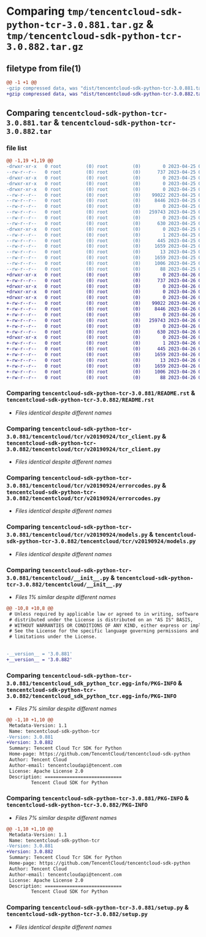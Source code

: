 # Comparing `tmp/tencentcloud-sdk-python-tcr-3.0.881.tar.gz` & `tmp/tencentcloud-sdk-python-tcr-3.0.882.tar.gz`

## filetype from file(1)

```diff
@@ -1 +1 @@
-gzip compressed data, was "dist/tencentcloud-sdk-python-tcr-3.0.881.tar", last modified: Tue Apr 25 00:56:33 2023, max compression
+gzip compressed data, was "dist/tencentcloud-sdk-python-tcr-3.0.882.tar", last modified: Wed Apr 26 03:47:36 2023, max compression
```

## Comparing `tencentcloud-sdk-python-tcr-3.0.881.tar` & `tencentcloud-sdk-python-tcr-3.0.882.tar`

### file list

```diff
@@ -1,19 +1,19 @@
-drwxr-xr-x   0 root         (0) root         (0)        0 2023-04-25 00:56:33.000000 tencentcloud-sdk-python-tcr-3.0.881/
--rw-r--r--   0 root         (0) root         (0)      737 2023-04-25 00:56:33.000000 tencentcloud-sdk-python-tcr-3.0.881/README.rst
-drwxr-xr-x   0 root         (0) root         (0)        0 2023-04-25 00:56:33.000000 tencentcloud-sdk-python-tcr-3.0.881/tencentcloud/
-drwxr-xr-x   0 root         (0) root         (0)        0 2023-04-25 00:56:33.000000 tencentcloud-sdk-python-tcr-3.0.881/tencentcloud/tcr/
-drwxr-xr-x   0 root         (0) root         (0)        0 2023-04-25 00:56:33.000000 tencentcloud-sdk-python-tcr-3.0.881/tencentcloud/tcr/v20190924/
--rw-r--r--   0 root         (0) root         (0)    99022 2023-04-25 00:56:33.000000 tencentcloud-sdk-python-tcr-3.0.881/tencentcloud/tcr/v20190924/tcr_client.py
--rw-r--r--   0 root         (0) root         (0)     8446 2023-04-25 00:56:33.000000 tencentcloud-sdk-python-tcr-3.0.881/tencentcloud/tcr/v20190924/errorcodes.py
--rw-r--r--   0 root         (0) root         (0)        0 2023-04-25 00:56:33.000000 tencentcloud-sdk-python-tcr-3.0.881/tencentcloud/tcr/v20190924/__init__.py
--rw-r--r--   0 root         (0) root         (0)   259743 2023-04-25 00:56:33.000000 tencentcloud-sdk-python-tcr-3.0.881/tencentcloud/tcr/v20190924/models.py
--rw-r--r--   0 root         (0) root         (0)        0 2023-04-25 00:56:33.000000 tencentcloud-sdk-python-tcr-3.0.881/tencentcloud/tcr/__init__.py
--rw-r--r--   0 root         (0) root         (0)      630 2023-04-25 00:56:33.000000 tencentcloud-sdk-python-tcr-3.0.881/tencentcloud/__init__.py
-drwxr-xr-x   0 root         (0) root         (0)        0 2023-04-25 00:56:33.000000 tencentcloud-sdk-python-tcr-3.0.881/tencentcloud_sdk_python_tcr.egg-info/
--rw-r--r--   0 root         (0) root         (0)        1 2023-04-25 00:56:33.000000 tencentcloud-sdk-python-tcr-3.0.881/tencentcloud_sdk_python_tcr.egg-info/dependency_links.txt
--rw-r--r--   0 root         (0) root         (0)      445 2023-04-25 00:56:33.000000 tencentcloud-sdk-python-tcr-3.0.881/tencentcloud_sdk_python_tcr.egg-info/SOURCES.txt
--rw-r--r--   0 root         (0) root         (0)     1659 2023-04-25 00:56:33.000000 tencentcloud-sdk-python-tcr-3.0.881/tencentcloud_sdk_python_tcr.egg-info/PKG-INFO
--rw-r--r--   0 root         (0) root         (0)       13 2023-04-25 00:56:33.000000 tencentcloud-sdk-python-tcr-3.0.881/tencentcloud_sdk_python_tcr.egg-info/top_level.txt
--rw-r--r--   0 root         (0) root         (0)     1659 2023-04-25 00:56:33.000000 tencentcloud-sdk-python-tcr-3.0.881/PKG-INFO
--rw-r--r--   0 root         (0) root         (0)     1006 2023-04-25 00:56:33.000000 tencentcloud-sdk-python-tcr-3.0.881/setup.py
--rw-r--r--   0 root         (0) root         (0)       88 2023-04-25 00:56:33.000000 tencentcloud-sdk-python-tcr-3.0.881/setup.cfg
+drwxr-xr-x   0 root         (0) root         (0)        0 2023-04-26 03:47:36.000000 tencentcloud-sdk-python-tcr-3.0.882/
+-rw-r--r--   0 root         (0) root         (0)      737 2023-04-26 03:47:36.000000 tencentcloud-sdk-python-tcr-3.0.882/README.rst
+drwxr-xr-x   0 root         (0) root         (0)        0 2023-04-26 03:47:36.000000 tencentcloud-sdk-python-tcr-3.0.882/tencentcloud/
+drwxr-xr-x   0 root         (0) root         (0)        0 2023-04-26 03:47:36.000000 tencentcloud-sdk-python-tcr-3.0.882/tencentcloud/tcr/
+drwxr-xr-x   0 root         (0) root         (0)        0 2023-04-26 03:47:36.000000 tencentcloud-sdk-python-tcr-3.0.882/tencentcloud/tcr/v20190924/
+-rw-r--r--   0 root         (0) root         (0)    99022 2023-04-26 03:47:36.000000 tencentcloud-sdk-python-tcr-3.0.882/tencentcloud/tcr/v20190924/tcr_client.py
+-rw-r--r--   0 root         (0) root         (0)     8446 2023-04-26 03:47:36.000000 tencentcloud-sdk-python-tcr-3.0.882/tencentcloud/tcr/v20190924/errorcodes.py
+-rw-r--r--   0 root         (0) root         (0)        0 2023-04-26 03:47:36.000000 tencentcloud-sdk-python-tcr-3.0.882/tencentcloud/tcr/v20190924/__init__.py
+-rw-r--r--   0 root         (0) root         (0)   259743 2023-04-26 03:47:36.000000 tencentcloud-sdk-python-tcr-3.0.882/tencentcloud/tcr/v20190924/models.py
+-rw-r--r--   0 root         (0) root         (0)        0 2023-04-26 03:47:36.000000 tencentcloud-sdk-python-tcr-3.0.882/tencentcloud/tcr/__init__.py
+-rw-r--r--   0 root         (0) root         (0)      630 2023-04-26 03:47:36.000000 tencentcloud-sdk-python-tcr-3.0.882/tencentcloud/__init__.py
+drwxr-xr-x   0 root         (0) root         (0)        0 2023-04-26 03:47:36.000000 tencentcloud-sdk-python-tcr-3.0.882/tencentcloud_sdk_python_tcr.egg-info/
+-rw-r--r--   0 root         (0) root         (0)        1 2023-04-26 03:47:36.000000 tencentcloud-sdk-python-tcr-3.0.882/tencentcloud_sdk_python_tcr.egg-info/dependency_links.txt
+-rw-r--r--   0 root         (0) root         (0)      445 2023-04-26 03:47:36.000000 tencentcloud-sdk-python-tcr-3.0.882/tencentcloud_sdk_python_tcr.egg-info/SOURCES.txt
+-rw-r--r--   0 root         (0) root         (0)     1659 2023-04-26 03:47:36.000000 tencentcloud-sdk-python-tcr-3.0.882/tencentcloud_sdk_python_tcr.egg-info/PKG-INFO
+-rw-r--r--   0 root         (0) root         (0)       13 2023-04-26 03:47:36.000000 tencentcloud-sdk-python-tcr-3.0.882/tencentcloud_sdk_python_tcr.egg-info/top_level.txt
+-rw-r--r--   0 root         (0) root         (0)     1659 2023-04-26 03:47:36.000000 tencentcloud-sdk-python-tcr-3.0.882/PKG-INFO
+-rw-r--r--   0 root         (0) root         (0)     1006 2023-04-26 03:47:36.000000 tencentcloud-sdk-python-tcr-3.0.882/setup.py
+-rw-r--r--   0 root         (0) root         (0)       88 2023-04-26 03:47:36.000000 tencentcloud-sdk-python-tcr-3.0.882/setup.cfg
```

### Comparing `tencentcloud-sdk-python-tcr-3.0.881/README.rst` & `tencentcloud-sdk-python-tcr-3.0.882/README.rst`

 * *Files identical despite different names*

### Comparing `tencentcloud-sdk-python-tcr-3.0.881/tencentcloud/tcr/v20190924/tcr_client.py` & `tencentcloud-sdk-python-tcr-3.0.882/tencentcloud/tcr/v20190924/tcr_client.py`

 * *Files identical despite different names*

### Comparing `tencentcloud-sdk-python-tcr-3.0.881/tencentcloud/tcr/v20190924/errorcodes.py` & `tencentcloud-sdk-python-tcr-3.0.882/tencentcloud/tcr/v20190924/errorcodes.py`

 * *Files identical despite different names*

### Comparing `tencentcloud-sdk-python-tcr-3.0.881/tencentcloud/tcr/v20190924/models.py` & `tencentcloud-sdk-python-tcr-3.0.882/tencentcloud/tcr/v20190924/models.py`

 * *Files identical despite different names*

### Comparing `tencentcloud-sdk-python-tcr-3.0.881/tencentcloud/__init__.py` & `tencentcloud-sdk-python-tcr-3.0.882/tencentcloud/__init__.py`

 * *Files 1% similar despite different names*

```diff
@@ -10,8 +10,8 @@
 # Unless required by applicable law or agreed to in writing, software
 # distributed under the License is distributed on an "AS IS" BASIS,
 # WITHOUT WARRANTIES OR CONDITIONS OF ANY KIND, either express or implied.
 # See the License for the specific language governing permissions and
 # limitations under the License.
 
 
-__version__ = '3.0.881'
+__version__ = '3.0.882'
```

### Comparing `tencentcloud-sdk-python-tcr-3.0.881/tencentcloud_sdk_python_tcr.egg-info/PKG-INFO` & `tencentcloud-sdk-python-tcr-3.0.882/tencentcloud_sdk_python_tcr.egg-info/PKG-INFO`

 * *Files 7% similar despite different names*

```diff
@@ -1,10 +1,10 @@
 Metadata-Version: 1.1
 Name: tencentcloud-sdk-python-tcr
-Version: 3.0.881
+Version: 3.0.882
 Summary: Tencent Cloud Tcr SDK for Python
 Home-page: https://github.com/TencentCloud/tencentcloud-sdk-python
 Author: Tencent Cloud
 Author-email: tencentcloudapi@tencent.com
 License: Apache License 2.0
 Description: ============================
         Tencent Cloud SDK for Python
```

### Comparing `tencentcloud-sdk-python-tcr-3.0.881/PKG-INFO` & `tencentcloud-sdk-python-tcr-3.0.882/PKG-INFO`

 * *Files 7% similar despite different names*

```diff
@@ -1,10 +1,10 @@
 Metadata-Version: 1.1
 Name: tencentcloud-sdk-python-tcr
-Version: 3.0.881
+Version: 3.0.882
 Summary: Tencent Cloud Tcr SDK for Python
 Home-page: https://github.com/TencentCloud/tencentcloud-sdk-python
 Author: Tencent Cloud
 Author-email: tencentcloudapi@tencent.com
 License: Apache License 2.0
 Description: ============================
         Tencent Cloud SDK for Python
```

### Comparing `tencentcloud-sdk-python-tcr-3.0.881/setup.py` & `tencentcloud-sdk-python-tcr-3.0.882/setup.py`

 * *Files identical despite different names*

